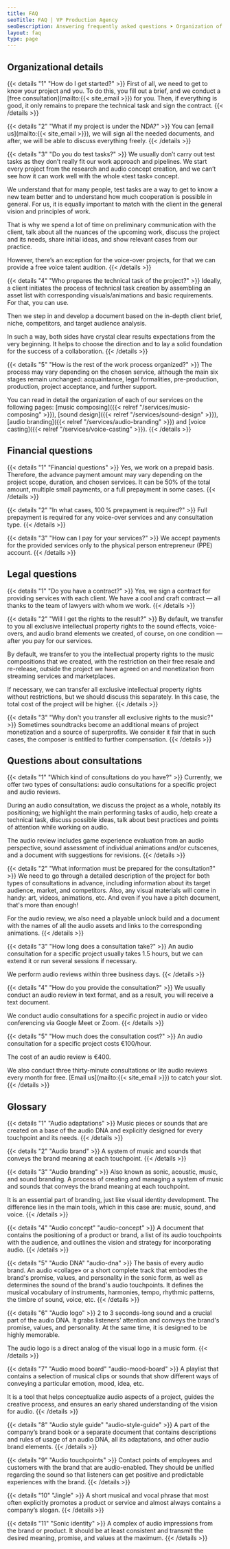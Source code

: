 ```yaml
---
title: FAQ
seoTitle: FAQ | VP Production Agency
seoDescription: Answering frequently asked questions ➤ Organization of the process • Legal details • Financial matters. Essential information to know before getting started.
layout: faq
type: page
---
```


## Organizational details

{{< details "1" "How do I get started?" >}}
First of all, we need to get to know your project and you. To do this, you fill out a brief, and we conduct a [free consultation](mailto:{{< site_email  >}}) for you. Then, if everything is good, it only remains to prepare the technical task and sign the contract.
{{< /details >}}

{{< details "2" "What if my project is under the NDA?" >}}
You can [email us](mailto:{{< site_email  >}}), we will sign all the needed documents, and after, we will be able to discuss everything freely.
{{< /details >}}

{{< details "3" "Do you do test tasks?" >}}
We usually don’t carry out test tasks as they don’t really fit our work approach and pipelines. We start every project from the research and audio concept creation, and we can’t see how it can work well with the whole «test task» concept.

We understand that for many people, test tasks are a way to get to know a new team better and to understand how much cooperation is possible in general. For us, it is equally important to match with the client in the general vision and principles of work.

That is why we spend a lot of time on preliminary communication with the client, talk about all the nuances of the upcoming work, discuss the project and its needs, share initial ideas, and show relevant cases from our practice.

However, there’s an exception for the voice-over projects, for that we can provide a free voice talent audition.
{{< /details >}}

{{< details "4" "Who prepares the technical task of the project?" >}}
Ideally, a client initiates the process of technical task creation by assembling an asset list with corresponding visuals/animations and basic requirements. For that, you can use.

Then we step in and develop a document based on the in-depth client brief, niche, competitors, and target audience analysis.

In such a way, both sides have crystal clear results expectations from the very beginning. It helps to choose the direction and to lay a solid foundation for the success of a collaboration.
{{< /details >}}

{{< details "5" "How is the rest of the work process organized?" >}}
The process may vary depending on the chosen service, although the main six stages remain unchanged: acquaintance, legal formalities, pre-production, production, project acceptance, and further support.

You can read in detail the organization of each of our services on the following pages: [music composing]({{< relref "/services/music-composing"  >}}), [sound design]({{< relref "/services/sound-design"  >}}), [audio branding]({{< relref "/services/audio-branding"  >}}) and [voice casting]({{< relref "/services/voice-casting"  >}}).
{{< /details >}}

## Financial questions

{{< details "1" "Financial questions" >}}
Yes, we work on a prepaid basis. Therefore, the advance payment amount may vary depending on the project scope, duration, and chosen services. It can be 50% of the total amount, multiple small payments, or a full prepayment in some cases.
{{< /details >}}

{{< details "2" "In what cases, 100 % prepayment is required?" >}}
Full prepayment is required for any voice-over services and any consultation type.
{{< /details >}}

{{< details "3" "How can I pay for your services?" >}}
We accept payments for the provided services only to the physical person entrepreneur (PPE) account.
{{< /details >}}

## Legal questions

{{< details "1" "Do you have a contract?" >}}
Yes, we sign a contract for providing services with each client. We have a cool and craft contract — all thanks to the team of lawyers with whom we work.
{{< /details >}}

{{< details "2" "Will I get the rights to the result?" >}}
By default, we transfer to you all exclusive intellectual property rights to the sound effects, voice-overs, and audio brand elements we created, of course, on one condition — after you pay for our services.

By default, we transfer to you the intellectual property rights to the music compositions that we created, with the restriction on their free resale and re-release, outside the project we have agreed on and monetization from streaming services and marketplaces.

If necessary, we can transfer all exclusive intellectual property rights without restrictions, but we should discuss this separately. In this case, the total cost of the project will be higher.
{{< /details >}}

{{< details "3" "Why don't you transfer all exclusive rights to the music?" >}}
Sometimes soundtracks become an additional means of project monetization and a source of superprofits. We consider it fair that in such cases, the composer is entitled to further compensation.
{{< /details >}}

## Questions about consultations

{{< details "1" "Which kind of consultations do you have?" >}}
Currently, we offer two types of consultations: audio consultations for a specific project and audio reviews.

During an audio consultation, we discuss the project as a whole, notably its positioning; we highlight the main performing tasks of audio, help create a technical task, discuss possible ideas, talk about best practices and points of attention while working on audio.

The audio review includes game experience evaluation from an audio perspective, sound assessment of individual animations and/or cutscenes, and a document with suggestions for revisions.
{{< /details >}}

{{< details "2" "What information must be prepared for the consultation?" >}}
We need to go through a detailed description of the project for both types of consultations in advance, including information about its target audience, market, and competitors. Also, any visual materials will come in handy: art, videos, animations, etc. And even if you have a pitch document, that's more than enough!

For the audio review, we also need a playable unlock build and a document with the names of all the audio assets and links to the corresponding animations.
{{< /details >}}

{{< details "3" "How long does a consultation take?" >}}
An audio consultation for a specific project usually takes 1.5 hours, but we can extend it or run several sessions if necessary.

We perform audio reviews within three business days.
{{< /details >}}

{{< details "4" "How do you provide the consultation?" >}}
We usually conduct an audio review in text format, and as a result, you will receive a text document.

We conduct audio consultations for a specific project in audio or video conferencing via Google Meet or Zoom.
{{< /details >}}

{{< details "5" "How much does the consultation cost?" >}}
An audio consultation for a specific project costs €100/hour.

The cost of an audio review is €400.

We also conduct three thirty-minute consultations or lite audio reviews every month for free. [Email us](mailto:{{< site_email  >}}) to catch your slot.
{{< /details >}}

## Glossary

{{< details "1" "Audio adaptations" >}}
Music pieces or sounds that are created on a base of the audio DNA and explicitly designed for every touchpoint and its needs.
{{< /details >}}

{{< details "2" "Audio brand" >}}
A system of music and sounds that conveys the brand meaning at each touchpoint.
{{< /details >}}

{{< details "3" "Audio branding" >}}
Also known as sonic, acoustic, music, and sound branding. A process of creating and managing a system of music and sounds that conveys the brand meaning at each touchpoint.

It is an essential part of branding, just like visual identity development. The difference lies in the main tools, which in this case are: music, sound, and voice.
{{< /details >}}

{{< details "4" "Audio concept" "audio-concept" >}}
A document that contains the positioning of a product or brand, a list of its audio touchpoints with the audience, and outlines the vision and strategy for incorporating audio.
{{< /details >}}

{{< details "5" "Audio DNA" "audio-dna" >}}
The basis of every audio brand. An audio «collage» or a short complete track that embodies the brand's promise, values, and personality in the sonic form, as well as determines the sound of the brand's audio touchpoints. It defines the musical vocabulary of instruments, harmonies, tempo, rhythmic patterns, the timbre of sound, voice, etc.
{{< /details >}}

{{< details "6" "Audio logo" >}}
2 to 3 seconds-long sound and a crucial part of the audio DNA. It grabs listeners’ attention and conveys the brand's promise, values, and personality. At the same time, it is designed to be highly memorable.

The audio logo is a direct analog of the visual logo in a music form.
{{< /details >}}

{{< details "7" "Audio mood board" "audio-mood-board" >}}
A playlist that contains a selection of musical clips or sounds that show different ways of conveying a particular emotion, mood, idea, etc.

It is a tool that helps conceptualize audio aspects of a project, guides the creative process, and ensures an early shared understanding of the vision for audio.
{{< /details >}}

{{< details "8" "Audio style guide" "audio-style-guide" >}}
A part of the company’s brand book or a separate document that contains descriptions and rules of usage of an audio DNA, all its adaptations, and other audio brand elements.
{{< /details >}}

{{< details "9" "Audio touchpoints" >}}
Contact points of employees and customers with the brand that are audio-enabled. They should be unified regarding the sound so that listeners can get positive and predictable experiences with the brand.
{{< /details >}}

{{< details "10" "Jingle" >}}
A short musical and vocal phrase that most often explicitly promotes a product or service and almost always contains a company’s slogan.
{{< /details >}}

{{< details "11" "Sonic identity" >}}
A complex of audio impressions from the brand or product. It should be at least consistent and transmit the desired meaning, promise, and values at the maximum.
{{< /details >}}
